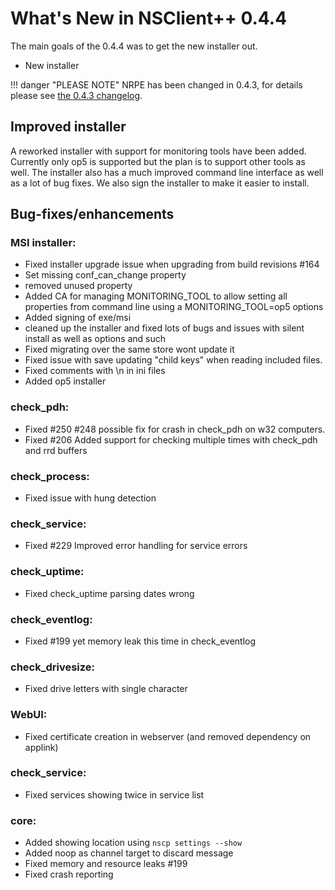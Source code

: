 # What's New in NSClient++ 0.4.4 #

The main goals of the 0.4.4 was to get the new installer out.

- New installer

!!! danger "PLEASE NOTE"
    NRPE has been changed in 0.4.3, for details please see [the 0.4.3 changelog](0.4.3.md).

## Improved installer ##

A reworked installer with support for monitoring tools have been added. Currently only op5 is supported but the plan is to support other tools as well.
The installer also has a much improved command line interface as well as a lot of bug fixes.
We also sign the installer to make it easier to install.

## Bug-fixes/enhancements ##

### MSI installer:

- Fixed installer upgrade issue when upgrading from build revisions #164
- Set missing conf_can_change property
- removed unused property
- Added CA for managing MONITORING_TOOL to allow setting all properties from command line using a MONITORING_TOOL=op5 options
- Added signing of exe/msi
- cleaned up the installer and fixed lots of bugs and issues with silent install as well as options and such
- Fixed migrating over the same store wont update it
- Fixed issue with save updating "child keys" when reading included files.
- Fixed comments with \n in ini files
- Added op5 installer


### check_pdh:

- Fixed #250 #248 possible fix for crash in check_pdh on w32 computers.
- Fixed #206 Added support for checking multiple times with check_pdh and rrd buffers

### check_process:

- Fixed issue with hung detection

### check_service:

- Fixed #229 Improved error handling for service errors

### check_uptime:

- Fixed check_uptime parsing dates wrong

### check_eventlog:

- Fixed #199 yet memory leak this time in check_eventlog

### check_drivesize:

- Fixed drive letters with single character

### WebUI:

- Fixed certificate creation in webserver (and removed dependency on applink)

### check_service:

- Fixed services showing twice in service list

### core:

- Added showing location using `nscp settings --show`
- Added noop as channel target to discard message
- Fixed memory and resource leaks #199
- Fixed crash reporting
